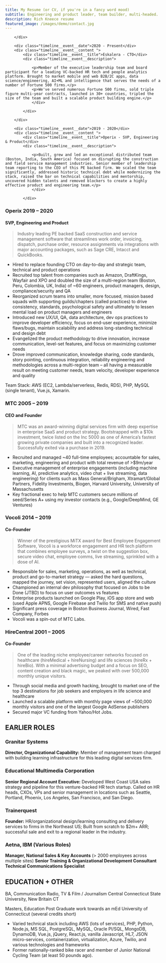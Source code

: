 ```yaml
---
title: My Resume (or CV, if you're in a fancy word mood)
subtitle: Engineering and product leader, team builder, multi-headed.
description: Rich Kneece resume
featured_image: /images/demo/contact.jpg
---
```


<!-- begin timeline -->
<div class="timeline">
	
<!-- begin first event -->
<div class="timeline__event  animated fadeInUp delay-3s timeline__event--type1">
		<div class="timeline__event__icon ">
			<!-- <i class="lni-sport"></i>-->

		</div>  

		<div class="timeline__event__date">2020 - Present</div>  
		<div class="timeline__event__content ">
			<div class="timeline__event__title">Eskalera - CTO</div>    
			<div class="timeline__event__description">
				
				<p>Member of the executive leadership team and board participant for a leading VC-backed HR tech and people analytics platform. Brought to market mobile and web B2B/2C apps, data science/engineering, AI+ML and intelligence that serves the needs of a number of Fortune 500 firms.</p>
				<p>We've served numerous Fortune 500 firms, sold triple figure multi-year contracts, launched in 30+ countries, tripled the size of the team and built a scalable product building engine.</p>
      			</div>

    		</div>

</div>
<!-- end first event -->


<!-- begin second event -->
<div class="timeline__event  animated fadeInUp delay-3s timeline__event--type2">
		<div class="timeline__event__icon ">
			<!-- <i class="lni-sport"></i>-->

		</div>  

		<div class="timeline__event__date">2019 - 2020</div>  
		<div class="timeline__event__content ">
			<div class="timeline__event__title">Operix - SVP, Engineering & Product</div>    
			<div class="timeline__event__description">
				
				<p>Built, grew and led an exceptional distributed team (Boston, India, South America) focused on disrupting the construction and field service management industries. Senior member of leadership team reporting to the CEO of this PE backed firm. We scaled the team significantly, addressed historic technical debt while modernizing the stack, raised the bar on technical capabilities and mentorship, uncovered hidden talents and removed blockers to create a highly effective product and engineering team.</p>
      			</div>

    		</div>

</div>
<!-- end second event -->


### Operix		2019 – 2020
#### SVP, Engineering and Product
> Industry leading PE backed SaaS construction and service management software that streamlines work order, invoicing, dispatch, purchase order, resource assignments via integrations with major accounting packages, such as Sage CRE, Intacct and QuickBooks.

* Hired to replace founding CTO on day-to-day and strategic team, technical and product operations
* Recruited top talent from companies such as Amazon, DraftKings, Wayfair and XPO and doubled the size of a multi-region team (Boston, Peru, Colombia, UK, India) of ~60 engineers, product managers, design, compliance/security and QA
* Reorganized scrum teams into smaller, more focused, mission based squads with supporting guilds/chapters (called practices) to drive consistency, standards, psychological safety and ultimately to lessen mental load on product managers and engineers
* Introduced new UX/UI, QA, data architecture, dev ops practices to improve developer efficiency, focus on end-user experience, minimize flaws/bugs, maintain scalability and address long-standing technical and design debt
* Evangelized the product methodology to drive innovation, increase communication, level-set features, and focus on maximizing customer needs
* Drove improved communication, knowledge sharing, code standards, story pointing, continuous integration, reliability engineering and methodologies across a multi-region team – all having a measurable result on meeting customer needs, team velocity, developer experience and quality

Team Stack: AWS (EC2, Lambda/serverless, Redis, RDS), PHP, MySQL (single tenant), Vue.js, Xamarin.

### MTC		2005 – 2019
#### CEO and Founder
> MTC was an award-winning digital services firm with deep expertise in enterprise SaaS and product strategy. Bootstrapped with a $10k investment, twice listed on the Inc  5000 as one of America’s fastest growing private companies and built into a recognized leader. Successfully exited via a purchase in 2019.

* Recruited and managed ~40 full-time employees; accountable for sales, marketing, engineering and product with total revenue of >$9m/year
* Executive management of enterprise engagements (including machine learning, AI, predictive analytics, video chat + live streaming, data engineering) for clients such as Mass General/Brigham, Xtramart/Global Partners, Fidelity Investments, Biogen, Harvard University, University of Massachusetts
* Key fractional exec to help MTC customers secure millions of seed/Series A+ using my investor contacts (e.g., Google/DeepMind, GE Ventures)

### Vocoli		2014 – 2019
#### Co-Founder
> Winner of the prestigious MiTX award for Best Employee Engagement Software, Vocoli is a workforce engagement and HR tech platform that combines employee surveys, a twist on the suggestion box, secure video chat, employee comms, live streaming, sprinkled with a dose of AI.

* Responsible for sales, marketing, operations, as well as technical, product and go-to-market strategy — asked the hard questions, mapped the journey, set vision, represented users, aligned the culture
* Championed an internal dev philosophy that focused on Jobs to be Done (JTBD) to focus on user outcomes vs features
* Enterprise products launched on Google Play, iOS app store and web (used Apple APNS, Google Firebase and Twilio for SMS and native push)
* Significant press coverage in Boston Business Journal, Wired, Fast Company, Forbes
* Vocoli was a spin-out of MTC Labs.

### HireCentral		2001 – 2005
#### Co-Founder
> One of the leading niche employee/career networks focused on healthcare (hireMedical + hireNursing) and life sciences (hireRx + hireBio). With a minimal advertising budget and a focus on SEO, content creation and black magic, we peaked with over 500,000 monthly unique visitors.

* Through social media and growth hacking, brought to market one of the top 3 destinations for job seekers and employers in life science and healthcare
* Launched a scalable platform with monthly page views of ~500,000 monthly visitors and one of the largest Google AdSense publishers
* Secured major VC funding from Yahoo/Hot Jobs.

## EARLIER ROLES

### Granitar Systems		
**Director, Organizational Capability:** Member of management team charged with building learning infrastructure for this leading digital services firm.

### Educational Multimedia Corporation		
**Senior Regional Account Executive:** Developed West Coast USA sales strategy and pipeline for this venture-backed HR tech startup. Called on HR heads, CXOs, VPs and senior management in locations such as Seattle, Portland, Phoenix, Los Angeles, San Francisco, and San Diego.

### Trainerquest		
**Founder:** HR/organizational design/learning consulting and delivery services to firms in the Northeast US; Built from scratch to $2m+ ARR; successful sale and exit to a regional leader in the industry.

### Aetna, IBM (Various Roles)		
**Manager, National Sales & Key Accounts** (> 2000 employees across multiple sites)
**Senior Training & Organizational Development Consultant**
**Technical Communications Specialist**

## EDUCATION + OTHER
BA, Communication 	Radio, TV & Film / Journalism
Central Connecticut State University, New Britain CT

Masters, Education 	Post Graduate work towards an mEd
University of Connecticut (several credits short)

* Varied technical stack including AWS (lots of services), PHP, Python, Node.js, MS SQL, PostgreSQL, MySQL, Oracle Pl/SQL, MongoDB, DynamoDB, Vue.js, jQuery, React.js, vanilla Javascript, HL7, JSON micro-services, containerization, virtualization, Azure, Twilio, and various technologies and frameworks
* Former nationally-ranked bike racer and member of Junior National Cycling Team (at least 50 pounds ago).

<!-- end timeline -->
</div>
